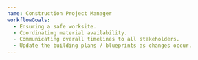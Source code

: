 ```yaml
---
name: Construction Project Manager
workflowGoals:
  - Ensuring a safe worksite.
  - Coordinating material availability.
  - Communicating overall timelines to all stakeholders.
  - Update the building plans / blueprints as changes occur.
---
```


